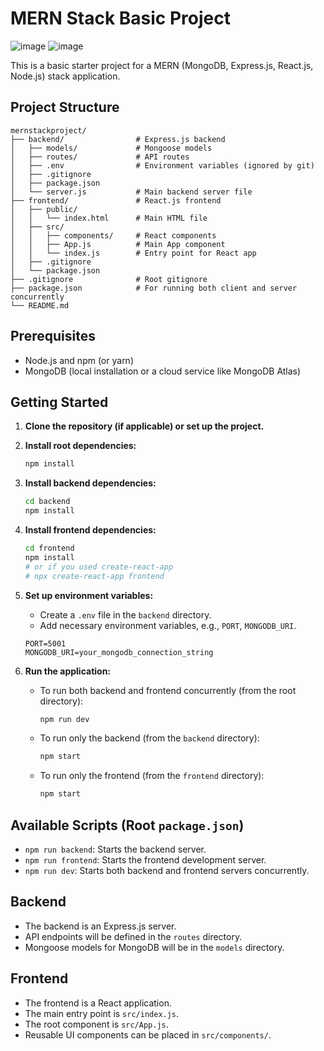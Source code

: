 # MERN Stack Basic Project
![image](https://github.com/user-attachments/assets/12ad1a4d-8556-40c5-8336-481d236857af)
![image](https://github.com/user-attachments/assets/f34c18b9-a61a-4bd6-8cb0-ac145b22443a)



This is a basic starter project for a MERN (MongoDB, Express.js, React.js, Node.js) stack application.

## Project Structure

```
mernstackproject/
├── backend/                # Express.js backend
│   ├── models/             # Mongoose models
│   ├── routes/             # API routes
│   ├── .env                # Environment variables (ignored by git)
│   ├── .gitignore
│   ├── package.json
│   └── server.js           # Main backend server file
├── frontend/               # React.js frontend
│   ├── public/
│   │   └── index.html      # Main HTML file
│   ├── src/
│   │   ├── components/     # React components
│   │   ├── App.js          # Main App component
│   │   └── index.js        # Entry point for React app
│   ├── .gitignore
│   └── package.json
├── .gitignore              # Root gitignore
├── package.json            # For running both client and server concurrently
└── README.md
```

## Prerequisites

*   Node.js and npm (or yarn)
*   MongoDB (local installation or a cloud service like MongoDB Atlas)

## Getting Started

1.  **Clone the repository (if applicable) or set up the project.**

2.  **Install root dependencies:**
    ```bash
    npm install
    ```

3.  **Install backend dependencies:**
    ```bash
    cd backend
    npm install
    ```

4.  **Install frontend dependencies:**
    ```bash
    cd frontend
    npm install
    # or if you used create-react-app
    # npx create-react-app frontend
    ```

5.  **Set up environment variables:**
    *   Create a `.env` file in the `backend` directory.
    *   Add necessary environment variables, e.g., `PORT`, `MONGODB_URI`.
    ```env
    PORT=5001
    MONGODB_URI=your_mongodb_connection_string
    ```

6.  **Run the application:**

    *   To run both backend and frontend concurrently (from the root directory):
        ```bash
        npm run dev
        ```
    *   To run only the backend (from the `backend` directory):
        ```bash
        npm start
        ```
    *   To run only the frontend (from the `frontend` directory):
        ```bash
        npm start
        ```

## Available Scripts (Root `package.json`)

*   `npm run backend`: Starts the backend server.
*   `npm run frontend`: Starts the frontend development server.
*   `npm run dev`: Starts both backend and frontend servers concurrently.

## Backend

*   The backend is an Express.js server.
*   API endpoints will be defined in the `routes` directory.
*   Mongoose models for MongoDB will be in the `models` directory.

## Frontend

*   The frontend is a React application.
*   The main entry point is `src/index.js`.
*   The root component is `src/App.js`.
*   Reusable UI components can be placed in `src/components/`.
